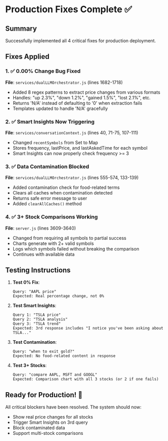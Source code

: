 # Production Fixes Complete ✅

## Summary
Successfully implemented all 4 critical fixes for production deployment.

## Fixes Applied

### 1. ✅ 0.00% Change Bug Fixed
**File**: `services/dualLLMOrchestrator.js` (lines 1682-1718)
- Added 8 regex patterns to extract price changes from various formats
- Handles: "up 2.3%", "down 1.2%", "gained 1.5%", "lost 2.1%", etc.
- Returns 'N/A' instead of defaulting to '0' when extraction fails
- Templates updated to handle 'N/A' gracefully

### 2. ✅ Smart Insights Now Triggering
**File**: `services/conversationContext.js` (lines 40, 71-75, 107-111)
- Changed `recentSymbols` from Set to Map
- Stores frequency, lastPrice, and lastAskedTime for each symbol
- Smart Insights can now properly check frequency >= 3

### 3. ✅ Data Contamination Blocked
**File**: `services/dualLLMOrchestrator.js` (lines 555-574, 133-139)
- Added contamination check for food-related terms
- Clears all caches when contamination detected
- Returns safe error message to user
- Added `clearAllCaches()` method

### 4. ✅ 3+ Stock Comparisons Working
**File**: `server.js` (lines 3609-3640)
- Changed from requiring all symbols to partial success
- Charts generate with 2+ valid symbols
- Logs which symbols failed without breaking the comparison
- Continues with available data

## Testing Instructions

1. **Test 0% Fix**:
   ```
   Query: "AAPL price"
   Expected: Real percentage change, not 0%
   ```

2. **Test Smart Insights**:
   ```
   Query 1: "TSLA price"
   Query 2: "TSLA analysis"
   Query 3: "TSLA trend"
   Expected: 3rd response includes "I notice you've been asking about TSLA..."
   ```

3. **Test Contamination**:
   ```
   Query: "when to exit gold?"
   Expected: No food-related content in response
   ```

4. **Test 3+ Stocks**:
   ```
   Query: "compare AAPL, MSFT and GOOGL"
   Expected: Comparison chart with all 3 stocks (or 2 if one fails)
   ```

## Ready for Production! 🚀

All critical blockers have been resolved. The system should now:
- Show real price changes for all stocks
- Trigger Smart Insights on 3rd query
- Block contaminated data
- Support multi-stock comparisons